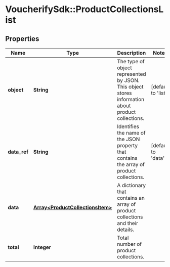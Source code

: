 # VoucherifySdk::ProductCollectionsList

## Properties

| Name | Type | Description | Notes |
| ---- | ---- | ----------- | ----- |
| **object** | **String** | The type of object represented by JSON. This object stores information about product collections. | [default to &#39;list&#39;] |
| **data_ref** | **String** | Identifies the name of the JSON property that contains the array of product collections. | [default to &#39;data&#39;] |
| **data** | [**Array&lt;ProductCollectionsItem&gt;**](ProductCollectionsItem.md) | A dictionary that contains an array of product collections and their details. |  |
| **total** | **Integer** | Total number of product collections. |  |


